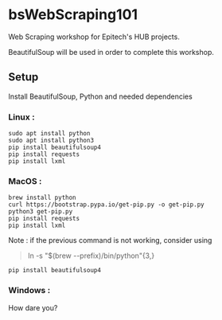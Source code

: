 # bsWebScraping101
Web Scraping workshop for Epitech's HUB projects.

BeautifulSoup will be used in order to complete this workshop.  
  
## Setup  
Install BeautifulSoup, Python and needed dependencies  
  
### Linux :  
  
```
sudo apt install python
sudo apt install python3
pip install beautifulsoup4
pip install requests
pip install lxml
```
  
### MacOS :  
  
```
brew install python
curl https://bootstrap.pypa.io/get-pip.py -o get-pip.py
python3 get-pip.py
pip install requests
pip install lxml
```
  
  
Note : if the previous command is not working, consider using  
  
> ln -s "$(brew --prefix)/bin/python"{3,}
  
```
pip install beautifulsoup4
```
  
### Windows :  
  
How dare you?